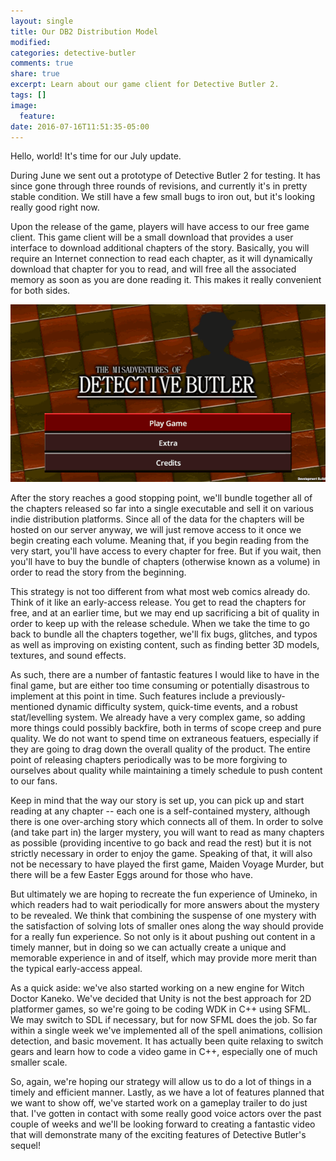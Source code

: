 ```yaml
---
layout: single
title: Our DB2 Distribution Model
modified:
categories: detective-butler
comments: true
share: true
excerpt: Learn about our game client for Detective Butler 2.
tags: []
image:
  feature:
date: 2016-07-16T11:51:35-05:00
---
```


Hello, world! It's time for our July update.

During June we sent out a prototype of Detective Butler 2 for testing. It has since gone through three rounds of revisions, and currently it's in pretty stable condition. We still have a few small bugs to iron out, but it's looking really good right now.

Upon the release of the game, players will have access to our free game client. This game client will be a small download that provides a user interface to download additional chapters of the story. Basically, you will require an Internet connection to read each chapter, as it will dynamically download that chapter for you to read, and will free all the associated memory as soon as you are done reading it. This makes it really convenient for both sides.

![title](/images/blog/db-title2.gif)

After the story reaches a good stopping point, we'll bundle together all of the chapters released so far into a single executable and sell it on various indie distribution platforms. Since all of the data for the chapters will be hosted on our server anyway, we will just remove access to it once we begin creating each volume. Meaning that, if you begin reading from the very start, you'll have access to every chapter for free. But if you wait, then you'll have to buy the bundle of chapters (otherwise known as a volume) in order to read the story from the beginning.

This strategy is not too different from what most web comics already do.  Think of it like an early-access release. You get to read the chapters for free, and at an earlier time, but we may end up sacrificing a bit of quality in order to keep up with the release schedule. When we take the time to go back to bundle all the chapters together, we'll fix bugs, glitches, and typos as well as improving on existing content, such as finding better 3D models, textures, and sound effects.

As such, there are a number of fantastic features I would like to have in the final game, but are either too time consuming or potentially disastrous to implement at this point in time. Such features include a previously-mentioned dynamic difficulty system, quick-time events, and a robust stat/levelling system. We already have a very complex game, so adding more things could possibly backfire, both in terms of scope creep and pure quality. We do not want to spend time on extraneous featuers, especially if they are going to drag down the overall quality of the product. The entire point of releasing chapters periodically was to be more forgiving to ourselves about quality while maintaining a timely schedule to push content to our fans.

Keep in mind that the way our story is set up, you can pick up and start reading at any chapter -- each one is a self-contained mystery, although there is one over-arching story which connects all of them. In order to solve (and take part in) the larger mystery, you will want to read as many chapters as possible (providing incentive to go back and read the rest) but it is not strictly necessary in order to enjoy the game. Speaking of that, it will also not be necessary to have played the first game, Maiden Voyage Murder, but there will be a few Easter Eggs around for those who have.

But ultimately we are hoping to recreate the fun experience of Umineko, in which readers had to wait periodically for more answers about the mystery to be revealed. We think that combining the suspense of one mystery with the satisfaction of solving lots of smaller ones along the way should provide for a really fun experience. So not only is it about pushing out content in a timely manner, but in doing so we can actually create a unique and memorable experience in and of itself, which may provide more merit than the typical early-access appeal.

As a quick aside: we've also started working on a new engine for Witch Doctor Kaneko. We've decided that Unity is not the best approach for 2D platformer games, so we're going to be coding WDK in C++ using SFML. We may switch to SDL if necessary, but for now SFML does the job. So far within a single week we've implemented all of the spell animations, collision detection, and basic movement. It has actually been quite relaxing to switch gears and learn how to code a video game in C++, especially one of much smaller scale.

So, again, we're hoping our strategy will allow us to do a lot of things in a timely and efficient manner. Lastly, as we have a lot of features planned that we want to show off, we've started work on a gameplay trailer to do just that. I've gotten in contact with some really good voice actors over the past couple of weeks and we'll be looking forward to creating a fantastic video that will demonstrate many of the exciting features of Detective Butler's sequel!
